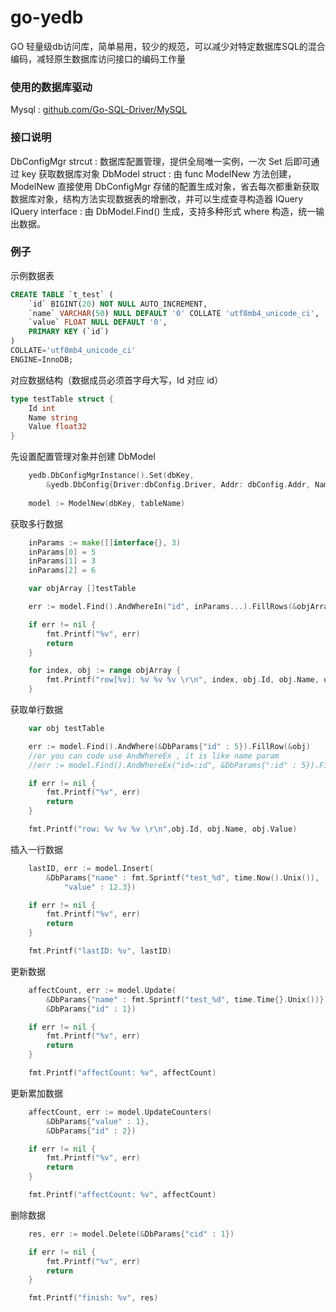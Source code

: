 # go-yedb 
GO 轻量级db访问库，简单易用，较少的规范，可以减少对特定数据库SQL的混合编码，减轻原生数据库访问接口的编码工作量

### 使用的数据库驱动
Mysql : [github.com/Go-SQL-Driver/MySQL](https://github.com/Go-SQL-Driver/MySQL)

### 接口说明
DbConfigMgr strcut : 数据库配置管理，提供全局唯一实例，一次 Set 后即可通过 key 获取数据库对象
DbModel struct : 由 func ModelNew 方法创建，ModelNew 直接使用 DbConfigMgr 存储的配置生成对象，省去每次都重新获取数据库对象，结构方法实现数据表的增删改，并可以生成查寻构造器 IQuery
IQuery interface : 由 DbModel.Find() 生成，支持多种形式 where 构造，统一输出数据。

### 例子

示例数据表
```sql
CREATE TABLE `t_test` (
	`id` BIGINT(20) NOT NULL AUTO_INCREMENT,
	`name` VARCHAR(50) NULL DEFAULT '0' COLLATE 'utf8mb4_unicode_ci',
	`value` FLOAT NULL DEFAULT '0',
	PRIMARY KEY (`id`)
)
COLLATE='utf8mb4_unicode_ci'
ENGINE=InnoDB;
```

对应数据结构（数据成员必须首字母大写，Id 对应 id）
```go
type testTable struct {
	Id int
	Name string
	Value float32
}
```

先设置配置管理对象并创建 DbModel
```go
	yedb.DbConfigMgrInstance().Set(dbKey,
		&yedb.DbConfig{Driver:dbConfig.Driver, Addr: dbConfig.Addr, Name:dbConfig.Name, User:dbConfig.User, Pwd:dbConfig.Pwd})
		
	model := ModelNew(dbKey, tableName)
```

获取多行数据
```go
	inParams := make([]interface{}, 3)
	inParams[0] = 5
	inParams[1] = 3
	inParams[2] = 6

	var objArray []testTable

	err := model.Find().AndWhereIn("id", inParams...).FillRows(&objArray)

	if err != nil {
		fmt.Printf("%v", err)
		return
	}

	for index, obj := range objArray {
		fmt.Printf("row[%v]: %v %v %v \r\n", index, obj.Id, obj.Name, obj.Value)
	}
```

获取单行数据
```go
	var obj testTable

	err := model.Find().AndWhere(&DbParams{"id" : 5}).FillRow(&obj)
	//or you can code use AndWhereEx , it is like name param
	//err := model.Find().AndWhereEx("id=:id", &DbParams{":id" : 5}).FillRow(&obj)

	if err != nil {
		fmt.Printf("%v", err)
		return
	}

	fmt.Printf("row: %v %v %v \r\n",obj.Id, obj.Name, obj.Value)
```

插入一行数据
```go
	lastID, err := model.Insert(
		&DbParams{"name" : fmt.Sprintf("test_%d", time.Now().Unix()),
			"value" : 12.3})

	if err != nil {
		fmt.Printf("%v", err)
		return
	}

	fmt.Printf("lastID: %v", lastID)
```

更新数据
```go
	affectCount, err := model.Update(
		&DbParams{"name" : fmt.Sprintf("test_%d", time.Time{}.Unix())},
		&DbParams{"id" : 1})

	if err != nil {
		fmt.Printf("%v", err)
		return
	}

	fmt.Printf("affectCount: %v", affectCount)
```

更新累加数据
```go
	affectCount, err := model.UpdateCounters(
		&DbParams{"value" : 1},
		&DbParams{"id" : 2})

	if err != nil {
		fmt.Printf("%v", err)
		return
	}

	fmt.Printf("affectCount: %v", affectCount)
```

删除数据
```go
	res, err := model.Delete(&DbParams{"cid" : 1})

	if err != nil {
		fmt.Printf("%v", err)
		return
	}

	fmt.Printf("finish: %v", res)
```

